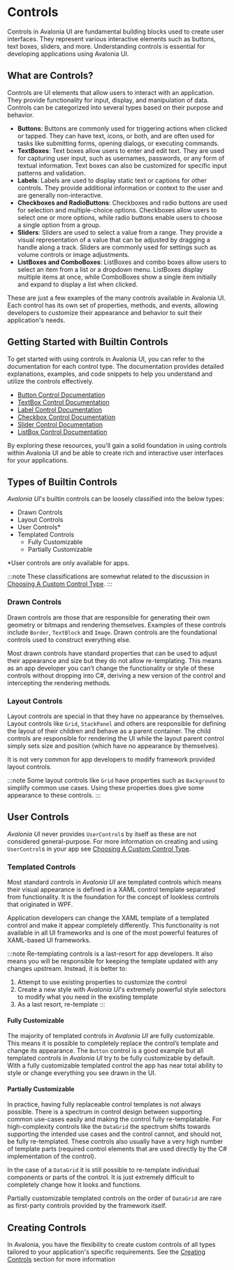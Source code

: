 # Controls

Controls in Avalonia UI are fundamental building blocks used to create user interfaces. They represent various interactive elements such as buttons, text boxes, sliders, and more. Understanding controls is essential for developing applications using Avalonia UI.

## What are Controls?

Controls are UI elements that allow users to interact with an application. They provide functionality for input, display, and manipulation of data. Controls can be categorized into several types based on their purpose and behavior.

- **Buttons**: Buttons are commonly used for triggering actions when clicked or tapped. They can have text, icons, or both, and are often used for tasks like submitting forms, opening dialogs, or executing commands.
- **TextBoxes**: Text boxes allow users to enter and edit text. They are used for capturing user input, such as usernames, passwords, or any form of textual information. Text boxes can also be customized for specific input patterns and validation.
- **Labels**: Labels are used to display static text or captions for other controls. They provide additional information or context to the user and are generally non-interactive.
- **Checkboxes and RadioButtons**: Checkboxes and radio buttons are used for selection and multiple-choice options. Checkboxes allow users to select one or more options, while radio buttons enable users to choose a single option from a group.
- **Sliders**: Sliders are used to select a value from a range. They provide a visual representation of a value that can be adjusted by dragging a handle along a track. Sliders are commonly used for settings such as volume controls or image adjustments.
- **ListBoxes and ComboBoxes**: ListBoxes and combo boxes allow users to select an item from a list or a dropdown menu. ListBoxes display multiple items at once, while ComboBoxes show a single item initially and expand to display a list when clicked.

These are just a few examples of the many controls available in Avalonia UI. Each control has its own set of properties, methods, and events, allowing developers to customize their appearance and behavior to suit their application's needs.

## Getting Started with Builtin Controls

To get started with using controls in Avalonia UI, you can refer to the documentation for each control type. The documentation provides detailed explanations, examples, and code snippets to help you understand and utilize the controls effectively.

- [Button Control Documentation](../../../reference/controls/buttons/button)
- [TextBox Control Documentation](../../../reference/controls/detailed-reference/textbox)
- [Label Control Documentation](../../../reference/controls/detailed-reference/label)
- [Checkbox Control Documentation](../../../reference/controls/checkbox)
- [Slider Control Documentation](../../../reference/controls/slider)
- [ListBox Control Documentation](../../../reference/controls/listbox)

By exploring these resources, you'll gain a solid foundation in using controls within Avalonia UI and be able to create rich and interactive user interfaces for your applications.

## Types of Builtin Controls

_Avalonia UI_'s builtin controls can be loosely classified into the below types:

* Drawn Controls
* Layout Controls
* User Controls*
* Templated Controls
    * Fully Customizable
    * Partially Customizable

*User controls are only available for apps.

:::note
These classifications are somewhat related to the discussion in [Choosing A Custom Control Type](creating-controls/choosing-a-custom-control-type).
:::

### Drawn Controls

Drawn controls are those that are responsible for generating their own geometry or bitmaps and rendering themselves. Examples of these controls include `Border`, `TextBlock` and `Image`. Drawn controls are the foundational controls used to construct everything else.

Most drawn controls have standard properties that can be used to adjust their appearance and size but they do not allow re-templating. This means as an app developer you can’t change the functionality or style of these controls without dropping into C#, deriving a new version of the control and intercepting the rendering methods.

### Layout Controls

Layout controls are special in that they have no appearance by themselves. Layout controls like `Grid`, `StackPanel` and others are responsible for defining the layout of their children and behave as a parent container. The child controls are responsible for rendering the UI while the layout parent control simply sets size and position (which have no appearance by themselves).

It is not very common for app developers to modify framework provided layout controls.

:::note
Some layout controls like `Grid` have properties such as `Background` to simplify common use cases. Using these properties does give some appearance to these controls.
:::

## User Controls

_Avalonia UI_ never provides `UserControl`s by itself as these are not considered general-purpose. For more information on creating and using `UserControl`s in your app see [Choosing A Custom Control Type](creating-controls/choosing-a-custom-control-type).

### Templated Controls

Most standard controls in _Avalonia UI_ are templated controls which means their visual appearance is defined in a XAML control template separated from functionality. It is the foundation for the concept of lookless controls that originated in WPF.

Application developers can change the XAML template of a templated control and make it appear completely differently. This functionality is not available in all UI frameworks and is one of the most powerful features of XAML-based UI frameworks.

:::note
Re-templating controls is a last-resort for app developers. It also means you will be responsible for keeping the template updated with any changes upstream. Instead, it is better to:

 1. Attempt to use existing properties to customize the control
 2. Create a new style with _Avalonia UI_'s extremely powerful style selectors to modify what you need in the existing template
 3. As a last resort, re-template
:::

#### Fully Customizable

The majority of templated controls in _Avalonia UI_ are fully customizable. This means it is possible to completely replace the control’s template and change its appearance. The `Button` control is a good example but all templated controls in _Avalonia UI_ try to be fully customizable by default. With a fully customizable templated control the app has near total ability to style or change everything you see drawn in the UI.

#### Partially Customizable

In practice, having fully replaceable control templates is not always possible. There is a spectrum in control design between supporting common use-cases easily and making the control fully re-templatable. For high-complexity controls like the `DataGrid` the spectrum shifts towards supporting the intended use cases and the control cannot, and should not, be fully re-templated. These controls also usually have a very high number of template parts (required control elements that are used directly by the C# implementation of the control).

In the case of a `DataGrid` it is still possible to re-template individual components or parts of the control. It is just extremely difficult to completely change how it looks and functions.

Partially customizable templated controls on the order of `DataGrid` are rare as first-party controls provided by the framework itself.

## Creating Controls

In Avalonia, you have the flexibility to create custom controls of all types tailored to your application's specific requirements. See the [Creating Controls](creating-controls) section for more information